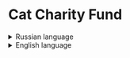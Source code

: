 # Cat Charity Fund
<details><summary>Russian language</summary>
<br>
Благотворительный фонд поддержки котиков. Присутствует возможность формирования отчёта в гугл-таблице.
[Документация](https://127.0.0.1:8000/docs) доступна после запуска проекта

## Техно-стек
* python 3.7.9
* fastapi 0.78.0
* SQLAlchemy 1.4.36
* alembic 1.7.7
* pydantic 1.9.1
* aiogoogle 4.2.0
* uvicorn 0.17.6
* Google API 2.0

1. Клонировать репозиторий
```
git clone git@github.com:avnosov3/QRkot.git
```
2. Перейти в папку с проектом и создать виртуальное окружение
```
cd QRkot
```
```
python3 -m venv env
python -m venv venv (Windows)
```
3. Активировать виртуальное окружение
```
source env/bin/activate
source venv/Scripts/activate (Windows)
```
4. Установить зависимости из файла requirements.txt:
```
pip3 install -r requirements.txt
pip install -r requirements.txt (Windows)
```
5. Создать файл и заполнить файл .env
```
DATABASE_URL=sqlite+aiosqlite:///./<указать название БД>.db
SECRET=<указать секретное значение>
FIRST_SUPERUSER_EMAIL = <указать логин супер пользователя>
FIRST_SUPERUSER_PASSWORD = <указать пароль супер пользователя>

type=<указать данные из сервисного аккаунта Google Cloud>
project_id=<указать данные из сервисного аккаунта Google Cloud>
private_key_id=<указать данные из сервисного аккаунта Google Cloud>
private_key<указать данные из сервисного аккаунта Google Cloud>
client_email=<указать данные из сервисного аккаунта Google Cloud>
client_id=<указать данные из сервисного аккаунта Google Cloud>
auth_uri=<указать данные из сервисного аккаунта Google Cloud>
token_uri=<указать данные из сервисного аккаунта Google Cloud>
auth_provider_x509_cert_url=<указать данные из сервисного аккаунта Google Cloud>
client_x509_cert_url=<указать данные из сервисного аккаунта Google Cloud>

email=<указать потчу личного аккаунта Google>
```
6. Провести миграции
```
alembic upgrade head
```
7. Запустить проект
```
uvicorn app.main:app
```

## Автор
[Артём Носов](https://github.com/avnosov3)
</details>
<details><summary>English language</summary>
<br>
Charitable foundation for the support of cats. There is the possibility of generating a report in a Google spreadsheet.
[Documentation](https://127.0.0.1:8000/docs) available after project launch

## Stack
* python 3.7.9
* fastapi 0.78.0
* SQLAlchemy 1.4.36
* alembic 1.7.7
* pydantic 1.9.1
* aiogoogle 4.2.0
* uvicorn 0.17.6
* Google API 2.0

1. Clone repository
```
git clone git@github.com:avnosov3/QRkot.git
```
2. Go to the project folder and create a virtual environment
```
cd QRkot
```
```
python3 -m venv env
python -m venv venv (Windows)
```
3. Activate a virtual environmen
```
source env/bin/activate
source venv/Scripts/activate (Windows)
```
4. Install dependencies from requirements.txt
```
pip3 install -r requirements.txt
pip install -r requirements.txt (Windows)
```
5. Create a file and fill the .env file
```
DATABASE_URL=sqlite+aiosqlite:///./<specify the name of the database>.db
SECRET=<specify secret value>
FIRST_SUPERUSER_EMAIL = <specify super user login>
FIRST_SUPERUSER_PASSWORD = <specify super user password>

type=<specify data from the Google Cloud service account>
project_id=<specify data from the Google Cloud service account>
private_key_id=<specify data from the Google Cloud service account>
private_key<specify data from the Google Cloud service account>
client_email=<specify data from the Google Cloud service account>
client_id=<specify data from the Google Cloud service account>
auth_uri=<specify data from the Google Cloud service account>
token_uri=<specify data from the Google Cloud service account>
auth_provider_x509_cert_url=<specify data from the Google Cloud service account>
client_x509_cert_url=<specify data from the Google Cloud service account>

email=<specify the email of a personal Google account>
```
6. Conduct migrations
```
alembic upgrade head
```
7. Start project
```
uvicorn app.main:app
```

## Author
[Artem Nosov](https://github.com/avnosov3)

</details>
